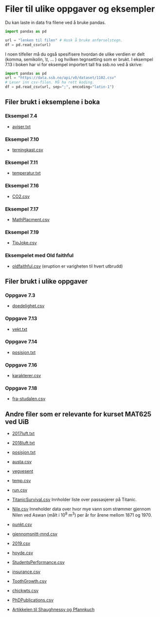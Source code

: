 # Filer til ulike oppgaver og eksempler

Du kan laste in data fra filene ved å bruke pandas. 

```python
import pandas as pd

url = "lenken til filen" # Husk å bruke anførselstegn. 
df = pd.read_csv(url) 
```
I noen tilfeller må du også spesifisere hvordan de ulike verdien er delt (komma, semikolin, \t, ... ) og hvilken tegnsetting som er brukt. I eksempel 7.13 i boken har vi for eksempel importert tall fra ssb.no ved å skrive:

```python
import pandas as pd
url = "https://data.ssb.no/api/v0/dataset/1102.csv"
# Leser inn csv-filen. Må ha rett koding.
df = pd.read_csv(url, sep=";", encoding="latin-1")
```

## Filer brukt i eksemplene i boka

### Eksempel 7.4

* [aviser.txt](https://tork73.github.io/Data_behandling/aviser.txt)

### Eksempel 7.10
* [terningkast.csv](https://tork73.github.io/Data_behandling/terningkast.csv)  

### Eksempel 7.11
* [temperatur.txt](https://tork73.github.io/Data_behandling/temperatur.txt)

### Eksempel 7.16

* [CO2.csv](https://tork73.github.io/Data_behandling/CO2.csv)

### Eksempel 7.17
* [MathPlacment.csv](https://vincentarelbundock.github.io/Rdatasets/csv/Stat2Data/MathPlacement.csv)

### Eksempel 7.19
* [TipJoke.csv](https://vincentarelbundock.github.io/Rdatasets/csv/Stat2Data/TipJoke.csv)

### Eksempelet med Old faithful
* [oldfaithful.csv](https://tork73.github.io/Data_behandling/faithful.csv) (eruption er varigheten til hvert utbrudd)


## Filer brukt i ulike oppgaver

### Oppgave 7.3
* [doedelighet.csv](https://tork73.github.io/Data_behandling/doedelighet.csv)

### Oppgave 7.13
* [vekt.txt](https://tork73.github.io/Data_behandling/vekt.txt)

### Oppgave 7.14
* [posisjon.txt](https://tork73.github.io/Data_behandling/posisjon.txt)

### Oppgave 7.16
* [karakterer.csv](https://tork73.github.io/Data_behandling/karakterer.csv)

### Oppgave 7.18
* [fra-studalen.csv](https://tork73.github.io/Data_behandling/fra-studalen.csv) 

## Andre filer som er relevante for kurset MAT625 ved UiB

* [2017luft.txt](https://tork73.github.io/Data_behandling/2017luft.txt)
* [2018luft.txt](https://tork73.github.io/Data_behandling/2018luft.txt)
* [posisjon.txt](https://tork73.github.io/Data_behandling/posisjon.txt)
* [austa.csv](https://vincentarelbundock.github.io/Rdatasets/csv/fpp2/austa.csv)
* [vegvesent](https://www.vegvesen.no/trafikkdata/start/om-trafikkdata#om-eksport) 
* [temp.csv](https://tork73.github.io/Data_behandling/temp.csv)

* [run.csv](https://tork73.github.io/Data_behandling/run.csv)
* [TitanicSurvival.csv](https://vincentarelbundock.github.io/Rdatasets/csv/carData/TitanicSurvival.csv) Innholder liste over passasjerer på Titanic.
* [Nile.csv](https://vincentarelbundock.github.io/Rdatasets/csv/datasets/Nile.csv) Inneholder data over hvor mye vann som strømmer gjennom Nilen ved Aswan (målt i $10^8$ m$^3$) per år for årene mellom 1871 og 1970.
* [punkt.csv](https://tork73.github.io/Data_behandling/punkt.csv)



* [gjennomsnitt-mnd.csv](https://tork73.github.io/Data_behandling/gjennomsnitt-mnd.csv)


* [2019.csv](https://tork73.github.io/Data_behandling/2019.csv)
* [hoyde.csv](https://tork73.github.io/Data_behandling/hoyde.csv)
* [StudentsPerformance.csv](https://tork73.github.io/Data_behandling/StudentsPerformance.csv)
* [insurance.csv](https://raw.githubusercontent.com/stedy/Machine-Learning-with-R-datasets/master/insurance.csv)
* [ToothGrowth.csv](https://vincentarelbundock.github.io/Rdatasets/csv/datasets/ToothGrowth.csv)
* [chickwts.csv](https://vincentarelbundock.github.io/Rdatasets/csv/datasets/chickwts.csv)
* [PhDPublications.csv](https://vincentarelbundock.github.io/Rdatasets/csv/AER/PhDPublications.csv)


* [Artikkelen til Shaughnessy og Pfannkuch](http://www.web.pdx.edu/~jfreder/M212/oldfaithful.pdf)



